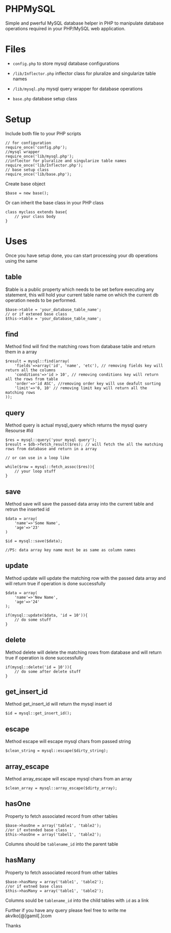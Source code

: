 PHPMySQL
=======
Simple and pwerful MySQL database helper in PHP to manipulate database operations required in your PHP/MySQL web application.

Files
=======

* `config.php` to store mysql database configurations

* `/lib/Inflector.php` inflector class for pluralize and singularize table names

* `/lib/mysql.php` mysql query wrapper for database operations

* `base.php` database setup class


Setup
=======
Include both file to your PHP scripts

    // for configuration
    require_once('config.php');
    //mysql wrapper
    require_once('lib/mysql.php');
    //inflector for pluralize and singularize table names
    require_once('lib/Inflector.php');
    // base setup class
    require_once('lib/base.php');
    
Create base object

    $base = new base();
    
Or can inherit the base class in your PHP class

    class myclass extends base{
        // your class body
    }
    
Uses
=======
Once you have setup done, you can start processing your db operations using the same

table
------
$table is a public property which needs to be set before executing any statement, this will hold your current table name on which the current db operation needs to be performed.

    $base->table = 'your_database_table_name';
    // or if extened base class
    $this->table = 'your_database_table_name';

find
------
Method find will find the matching rows from database table and return them in a array

    $result = mysql::find(array(
        'fields'=>array('id', 'name', 'etc'), // removing fields key will return all the columns
        'conditions'=>'id > 10', // removing conditions key will return all the rows from table
        'order'=>'id ASC', //removing order key will use deafult sorting
        'limit'=>'0, 10' // removing limit key will return all the matching rows
    ));
    
query
--------
Method query is actual mysql_query which returns the mysql query Resourse #Id

    $res = mysql::query('your mysql query');
    $result = $db->fetch_result($res); // will fetch the all the matching rows from database and return in a array
    
    // or can use in a loop like 
    
    while($row = mysql::fetch_assoc($res)){
        // your loop stuff
    }
    
save
-------
Method save will save the passed data array into the current table and retrun the inserted id

    $data = array(
        'name'=>'Some Name',
        'age'=>'23'
    )
    
    $id = mysql::save($data);
    
    //PS: data array key name must be as same as column names
    
update
-------
Method update will update the matching row with the passed data array and will return true if operation is done successfully

    $data = array(
        'name'=>'New Name',
        'age'=>'24'
    );
    
    if(mysql::update($data, 'id = 10')){
        // do some stuff
    }

delete
-------
Method delete will delete the matching rows from database and will return true if operation is done successfully

    if(mysql::delete('id = 10')){
        // do some after delete stuff
    }
    
get_insert_id
-------
Method get_insert_id will return the mysql insert id

    $id = mysql::get_insert_id();
    
escape
-------
Method escape will escape mysql chars from passed string

    $clean_string = mysql::escape($dirty_string);
    
array_escape
-------
Method array_escape will escape mysql chars from an array

    $clean_array = mysql::array_escape($dirty_array);
    
hasOne
-------
Property to fetch associated record from other tables

    $base->hasOne = array('table1', 'table2');
    //or if extended base class
    $this->hasOne = array('tabel1', 'table2');

Columns should be `tablename_id` into the parent table

hasMany
-------
Property to fetch associated record from other tables

    $base->hasMany = array('table1', 'table2');
    //or if extned base class
    $this->hasMany = array('table1', 'table2');
    
Columns sould be `tablename_id` into the child tables with `id` as a link
    

Further if you have any query please feel free to write me akvlko[@]gamil[.]com

Thanks

    
